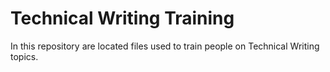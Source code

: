 # Technical Writing Training

In this repository are located files used to train people on Technical Writing topics.

